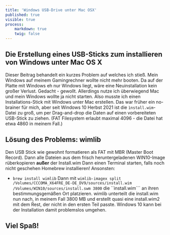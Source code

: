 ```yaml
---
title: 'Windows USB-Drive unter Mac OSX'
published: true
visible: true
process:
    markdown: true
    twig: false
---
```

## Die Erstellung eines USB-Sticks zum installieren von Windows unter Mac OS X
Dieser Beitrag behandelt ein kurzes Problem auf welches ich stieß. Mein Windows auf meinem Gamingrechner wollte nicht mehr booten. Da auf der Platte mit Windows eh nur Windows liegt, wäre eine Neuinstallation kein großer Verlust. Gedacht - gewollt.
Allerdings nutze ich überwiegend Mac und mein Windows wollte ja nicht starten. Also musste ich einen Installations-Stick mit Windows unter Mac erstellen. Das war früher ein no-brainer für mich, aber seit Windows 10 Herbst 2021 ist die ``ìnstall.wim``-Datei zu groß, um per Drag-and-drop die Daten auf einen vorbereiteten USB-Stick zu ziehen. (FAT Filesystem erlaubt maximal 4096 - die Datei hat etwa 4860 in meinem Fall.)

## Lösung des Problems: wimlib
Den USB Stick wie gewohnt formatieren als FAT mit MBR (Master Boot Record).
Dann alle Dateien aus dem frisch heruntergeladenen WIN10-Image rüberkopieren **außer** der Install.wim
Dann einen Terminal starten, falls noch nicht geschehen Homebrew installieren! 
Ansonsten:
- ``brew install wimlib``
Dann mit ``wimlib-imagex split /Volumes/CCCOMA_X64FRE_DE-DE_DV9/sources/install.wim /Volumes/WIN10/sources/install.swm 3800`` die ``install.wim``` an ihren bestimmungsgemäßen Ort platzieren. wimlib unterteilt die install.wim nun nach, in meinem Fall 3800 MB und erstellt quasi eine install.wim2 mit dem Rest, der nicht in den ersten Teil passte. 
Windows 10 kann bei der Installation damit problemslos umgehen. 

## Viel Spaß!